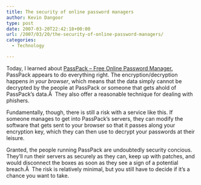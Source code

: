 ```yaml
---
title: The security of online password managers
author: Kevin Dangoor
type: post
date: 2007-03-20T22:42:18+00:00
url: /2007/03/20/the-security-of-online-password-managers/
categories:
  - Technology

---
```

Today, I learned about [PassPack &#8211; Free Online Password Manager.][1] PassPack appears to do everything right. The encryption/decryption happens _in your browser_, which means that the data simply cannot be decrypted by the people at PassPack or someone that gets ahold of PassPack&#8217;s data.Â  They also offer a reasonable technique for dealing with phishers.

Fundamentally, though, there is still a risk with a service like this. If someone manages to get into PassPack&#8217;s servers, they can modify the software that gets sent to your browser so that it passes along your encryption key, which they can then use to decrypt your passwords at their leisure.

Granted, the people running PassPack are undoubtedly security concious. They&#8217;ll run their servers as securely as they can, keep up with patches, and would disconnect the boxes as soon as they see a sign of a potential breach.Â  The risk is relatively minimal, but you still have to decide if it&#8217;s a chance you want to take.

 [1]: https://www.passpack.com/info/home/